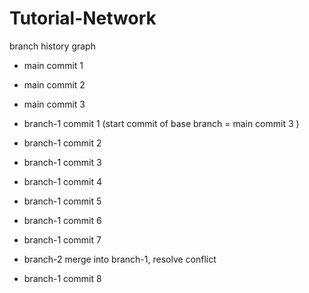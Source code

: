 # Tutorial-Network
 branch history graph

- main commit 1
- main commit 2
- main commit 3








- branch-1 commit 1 (start commit of base branch = main commit 3 )
- branch-1 commit 2 
- branch-1 commit 3
- branch-1 commit 4
- branch-1 commit 5
- branch-1 commit 6
- branch-1 commit 7
- branch-2 merge into branch-1, resolve conflict 
- branch-1 commit 8